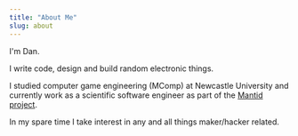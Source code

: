 ```yaml
---
title: "About Me"
slug: about
---
```


I'm Dan.

I write code, design and build random electronic things.

I studied computer game engineering (MComp) at Newcastle University and
currently work as a scientific software engineer as part of the [Mantid
project](https://www.mantidproject.org).

In my spare time I take interest in any and all things maker/hacker related.
